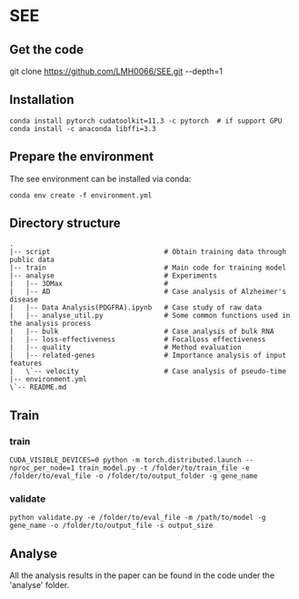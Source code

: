 # SEE
## Get the code
git clone https://github.com/LMH0066/SEE.git --depth=1
## Installation
```
conda install pytorch cudatoolkit=11.3 -c pytorch  # if support GPU
conda install -c anaconda libffi=3.3
```
## Prepare the environment
The see environment can be installed via conda:
```
conda env create -f environment.yml
```
## Directory structure
```
.
|-- script                            # Obtain training data through public data
|-- train                             # Main code for training model
|-- analyse                           # Experiments
|   |-- 3DMax                         # 
|   |-- AD                            # Case analysis of Alzheimer's disease
|   |-- Data Analysis(PDGFRA).ipynb   # Case study of raw data
|   |-- analyse_util.py               # Some common functions used in the analysis process
|   |-- bulk                          # Case analysis of bulk RNA
|   |-- loss-effectiveness            # FocalLoss effectiveness
|   |-- quality                       # Method evaluation
|   |-- related-genes                 # Importance analysis of input features
|   \`-- velocity                     # Case analysis of pseudo-time
|-- environment.yml
\`-- README.md
```
## Train
### train
```
CUDA_VISIBLE_DEVICES=0 python -m torch.distributed.launch --nproc_per_node=1 train_model.py -t /folder/to/train_file -e /folder/to/eval_file -o /folder/to/output_folder -g gene_name
```
### validate
```
python validate.py -e /folder/to/eval_file -m /path/to/model -g gene_name -o /folder/to/output_file -s output_size
```
## Analyse
All the analysis results in the paper can be found in the code under the 'analyse' folder.
